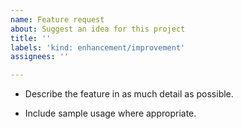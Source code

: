 ```yaml
---
name: Feature request
about: Suggest an idea for this project
title: ''
labels: 'kind: enhancement/improvement'
assignees: ''

---
```


- Describe the feature in as much detail as possible.

- Include sample usage where appropriate.
